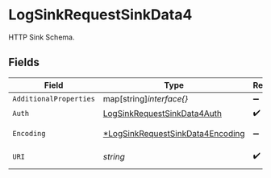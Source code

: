 # LogSinkRequestSinkData4

HTTP Sink Schema.


## Fields

| Field                                                                                      | Type                                                                                       | Required                                                                                   | Description                                                                                | Example                                                                                    |
| ------------------------------------------------------------------------------------------ | ------------------------------------------------------------------------------------------ | ------------------------------------------------------------------------------------------ | ------------------------------------------------------------------------------------------ | ------------------------------------------------------------------------------------------ |
| `AdditionalProperties`                                                                     | map[string]*interface{}*                                                                   | :heavy_minus_sign:                                                                         | N/A                                                                                        |                                                                                            |
| `Auth`                                                                                     | [LogSinkRequestSinkData4Auth](../../models/shared/logsinkrequestsinkdata4auth.md)          | :heavy_check_mark:                                                                         | N/A                                                                                        |                                                                                            |
| `Encoding`                                                                                 | [*LogSinkRequestSinkData4Encoding](../../models/shared/logsinkrequestsinkdata4encoding.md) | :heavy_minus_sign:                                                                         | Encoding options                                                                           |                                                                                            |
| `URI`                                                                                      | *string*                                                                                   | :heavy_check_mark:                                                                         | Uri to send logs to.                                                                       | my.log-collector.com                                                                       |